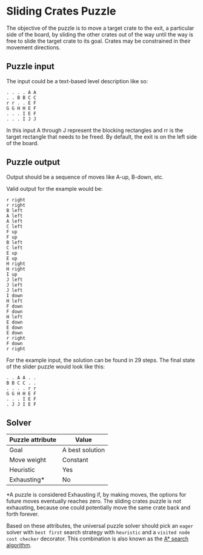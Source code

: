# Sliding Crates Puzzle

The objective of the puzzle is to move a target crate to the exit, a particular 
side of the board, by sliding the other crates out of the way until the way is 
free to slide the target crate to its goal.
Crates may be constrained in their movement directions.

## Puzzle input

The input could be a text-based level description like so:
```
. . . . A A 
. . B B C C 
r r . . E F 
G G H H E F 
. . . I E F 
. . . I J J 
```

In this input A through J represent the blocking rectangles and rr is the target 
rectangle that needs to be freed. By default, the exit is on the left side of 
the board.

## Puzzle output

Output should be a sequence of moves like A-up, B-down, etc.

Valid output for the example would be:

```
r right
r right
B left
A left
A left
C left
F up
F up
B left
C left
E up
E up
H right
H right
I up
J left
J left
J left
I down
H left
F down
F down
H left
E down
E down
E down
r right
F down
r right
```

For the example input, the solution can be found in 29 steps.
The final state of the slider puzzle would look like this:

```
. . A A . . 
B B C C . . 
. . . . r r 
G G H H E F 
. . . I E F 
. J J I E F 
```

## Solver

| Puzzle attribute  | Value             |
|-------------------|-------------------|
| Goal              | A best solution   |
| Move weight       | Constant          |
| Heuristic         | Yes               |
| Exhausting*       | No                |

*A puzzle is considered Exhausting if, by making moves, the options for future 
moves eventually reaches zero. The sliding crates puzzle is not exhausting, 
because one could potentially move the same crate back and forth forever.

Based on these attributes, the universal puzzle solver should pick an `eager` 
solver with `best first` search strategy with `heuristic` and a 
`visited node cost checker` decorator. This combination is also known as the 
[A* search algorithm](https://en.wikipedia.org/wiki/A*_search_algorithm).
